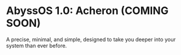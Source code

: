# AbyssOS 1.0: Acheron (COMING SOON)
A precise, minimal, and simple, designed to take you deeper into your system than ever before.
